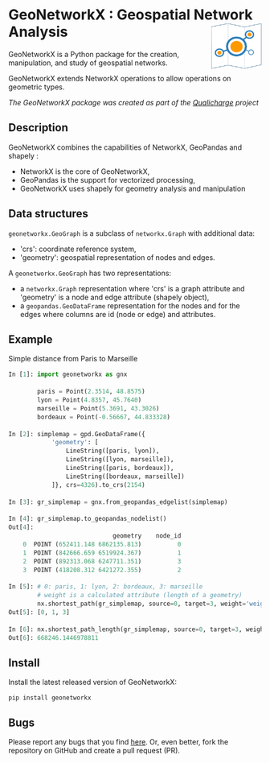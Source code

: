 # GeoNetworkX : Geospatial Network Analysis <img src="./docs/geonetworkx.png" alt="geonetworkx" style="float:right;width:100px;height:90px;">

GeoNetworkX is a Python package for the creation, manipulation, and study of geospatial networks.

GeoNetworkX extends NetworkX operations to allow operations on geometric types.

*The GeoNetworkX package was created as part of the [Qualicharge](https://github.com/MTES-MCT/qualicharge) project*

## Description

GeoNetworkX combines the capabilities of NetworkX, GeoPandas and shapely :

- NetworkX is the core of GeoNetworkX,
- GeoPandas is the support for vectorized processing,
- GeoNetworkX uses shapely for geometry analysis and manipulation  

## Data structures

`geonetworkx.GeoGraph` is a subclass of `networkx.Graph` with additional data:

- 'crs': coordinate reference system,
- 'geometry': geospatial representation of nodes and edges.

A `geonetworkx.GeoGraph` has two representations:

- a `networkx.Graph` representation where 'crs' is a graph attribute and 'geometry' 
is a node and edge attribute (shapely object),
- a `geopandas.GeoDataFrame` representation for the nodes and for the edges where columns are id (node or edge) and attributes.

## Example

Simple distance from Paris to Marseille

```python
In [1]: import geonetworkx as gnx
        
        paris = Point(2.3514, 48.8575)
        lyon = Point(4.8357, 45.7640)
        marseille = Point(5.3691, 43.3026)
        bordeaux = Point(-0.56667, 44.833328)

In [2]: simplemap = gpd.GeoDataFrame({
            'geometry': [
                LineString([paris, lyon]), 
                LineString([lyon, marseille]), 
                LineString([paris, bordeaux]), 
                LineString([bordeaux, marseille])
            ]}, crs=4326).to_crs(2154)

In [3]: gr_simplemap = gnx.from_geopandas_edgelist(simplemap)

In [4]: gr_simplemap.to_geopandas_nodelist()
Out[4]:
                             geometry    node_id
    0  POINT (652411.148 6862135.813)          0
    1  POINT (842666.659 6519924.367)          1
    2  POINT (892313.068 6247711.351)          3
    3  POINT (418208.312 6421272.355)          2

In [5]: # 0: paris, 1: lyon, 2: bordeaux, 3: marseille
        # weight is a calculated attribute (length of a geometry)
        nx.shortest_path(gr_simplemap, source=0, target=3, weight='weight')
Out[5]: [0, 1, 3]

In [6]: nx.shortest_path_length(gr_simplemap, source=0, target=3, weight='weight')
Out[6]: 668246.1446978811
```

## Install

Install the latest released version of GeoNetworkX:

```shell
pip install geonetworkx
```

## Bugs

Please report any bugs that you find [here](https://github.com/loco-labs/geonetworkx/issues). 
Or, even better, fork the repository on GitHub and create a pull request (PR).